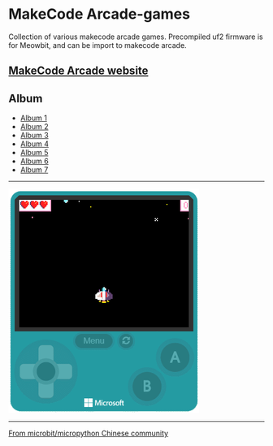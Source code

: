 # MakeCode Arcade-games
Collection of various makecode arcade games. Precompiled uf2 firmware is for Meowbit, and can be import to makecode arcade.

## [MakeCode Arcade website](https://arcade.makecode.com/)   

## Album

- [Album 1](Album_1.md)
- [Album 2](Album_2.md)
- [Album 3](Album_3.md)
- [Album 4](Album_4.md)
- [Album 5](Album_5.md)
- [Album 6](Album_6.md)
- [Album 7](Album_7.md)


---------

![](arcade-galaxy-invaders.gif)

---------

[From microbit/micropython Chinese community](http://www.micropython.org.cn)